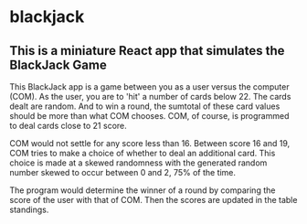 # blackjack

## This is a miniature React app that simulates the BlackJack Game

This BlackJack app is a game between you as a user versus the computer (COM). As the user, you are to 'hit' a number of cards below 22. The cards dealt are random. And to win a round, the sumtotal of these card values should be more than what COM chooses. COM, of course, is programmed to deal cards close to 21 score. 

COM would not settle for any score less than 16. Between score 16 and 19, COM tries to make a choice of whether to deal an additional card. This choice is made at a skewed randomness with the generated random number skewed to occur between 0 and 2, 75% of the time.

The program would determine the winner of a round by comparing the score of the user with that of COM. Then the scores are updated in the table standings.